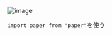 
![image](https://gyazo.com/43abf964f3c73d9c357cf5623b045d3e/thumb/1000)

`import paper from "paper"`を使う
